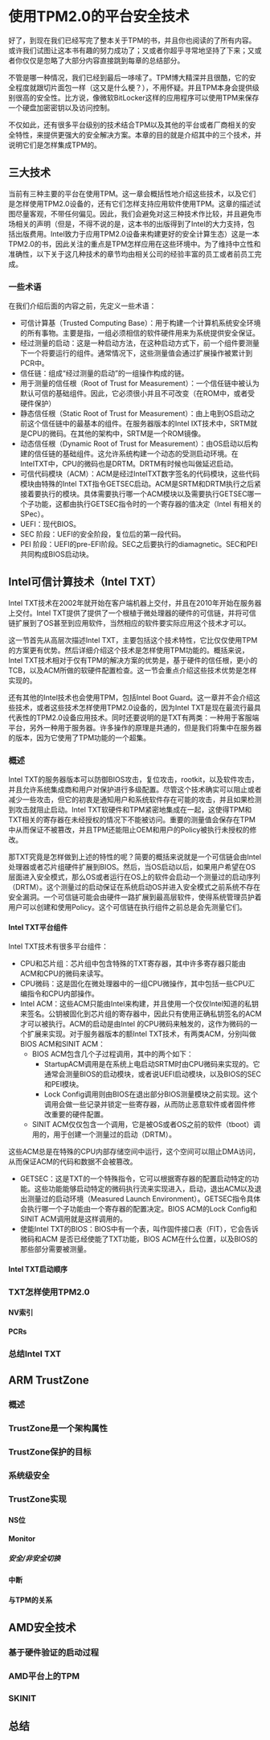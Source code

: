 # 使用TPM2.0的平台安全技术
好了，到现在我们已经写完了整本关于TPM的书，并且你也阅读的了所有内容。或许我们试图让这本书有趣的努力成功了；又或者你超乎寻常地坚持了下来；又或者你仅仅是忽略了大部分内容直接跳到每章的总结部分。

不管是哪一种情况，我们已经到最后一哆嗦了。TPM博大精深并且很酷，它的安全程度就跟切片面包一样（这又是什么梗？），不用怀疑。并且TPM本身会提供级别很高的安全性。比方说，像微软BitLocker这样的应用程序可以使用TPM来保存一个硬盘加密密钥以及访问控制。

不仅如此，还有很多平台级别的技术结合TPM以及其他的平台或者厂商相关的安全特性，来提供更强大的安全解决方案。本章的目的就是介绍其中的三个技术，并说明它们是怎样集成TPM的。

## 三大技术
当前有三种主要的平台在使用TPM。这一章会概括性地介绍这些技术，以及它们是怎样使用TPM2.0设备的，还有它们怎样支持应用软件使用TPM。这章的描述试图尽量客观，不带任何偏见。因此，我们会避免对这三种技术作比较，并且避免市场相关的声明（但是，不得不说的是，这本书的出版得到了Intel的大力支持，包括出版费用。Intel致力于应用TPM2.0设备来构建更好的安全计算生态）这是一本TPM2.0的书，因此关注的重点是TPM怎样应用在这些环境中。为了维持中立性和准确性，以下关于这几种技术的章节均由相关公司的经验丰富的员工或者前员工完成。

### 一些术语
在我们介绍后面的内容之前，先定义一些术语：
* 可信计算基（Trusted Computing Base）：用于构建一个计算机系统安全环境的所有事物。主要是指，一组必须相信的软件硬件用来为系统提供安全保证。
* 经过测量的启动：这是一种启动方法，在这种启动方式下，前一个组件要测量下一个将要运行的组件。通常情况下，这些测量值会通过扩展操作被累计到PCR中。
* 信任链：组成“经过测量的启动”的一组操作构成的链。
* 用于测量的信任根（Root of Trust for Measurement）：一个信任链中被认为默认可信的基础组件。因此，它必须很小并且不可改变（在ROM中，或者受硬件保护）
* 静态信任根（Static Root of Trust for Measurement）：由上电到OS启动之前这个信任链中的最基本的组件。在服务器版本的Intel IXT技术中，SRTM就是CPU的微码。在其他的架构中，SRTM是一个ROM镜像。
* 动态信任根（Dynamic Root of Trust for Measurement）：由OS启动以后构建的信任链的基础组件。这允许系统构建一个动态的受测启动环境。在IntelTXT中，CPU的微码也是DRTM。DRTM有时候也叫做延迟启动。
* 可信代码模块（ACM）：ACM是经过IntelTXT数字签名的代码模块，这些代码模块由特殊的Intel TXT指令GETSEC启动。ACM是SRTM和DRTM执行之后紧接着要执行的模块。具体需要执行哪一个ACM模块以及需要执行GETSEC哪一个子功能，这都由执行GETSEC指令时的一个寄存器的值决定（Intel 有相关的SPec）。
* UEFI：现代BIOS。
* SEC 阶段：UEFI的安全阶段，复位后的第一段代码。
* PEI 阶段：UEFI的pre-EFI阶段。SEC之后要执行的diamagnetic。SEC和PEI共同构成BIOS启动块。

## Intel可信计算技术（Intel TXT）
Intel TXT技术在2002年就开始在客户端机器上交付，并且在2010年开始在服务器上交付。Intel TXT提供了提供了一个根植于微处理器的硬件的可信链，并将可信链扩展到了OS甚至到应用软件，当然相应的软件要实际应用这个技术才可以。

这一节首先从高层次描述Intel TXT，主要包括这个技术特性，它比仅仅使用TPM的方案更有优势。然后详细介绍这个技术是怎样使用TPM功能的。概括来说，Intel TXT技术相对于仅有TPM的解决方案的优势是，基于硬件的信任根，更小的TCB，以及ACM所做的软硬件配置检查。这一节会重点介绍这些技术优势是怎样实现的。

还有其他的Intel技术也会使用TPM，包括Intel Boot Guard。这一章并不会介绍这些技术，或者这些技术怎样使用TPM2.0设备的，因为Intel TXT是现在最流行最具代表性的TPM2.0设备应用技术。同时还要说明的是TXT有两类：一种用于客服端平台，另外一种用于服务器。许多操作的原理是共通的，但是我们将集中在服务器的版本，因为它使用了TPM功能的一个超集。

### 概述
Intel TXT的服务器版本可以防御BIOS攻击，复位攻击，rootkit，以及软件攻击，并且允许系统集成商和用户对保护进行多级配置。尽管这个技术确实可以阻止或者减少一些攻击，但它的初衷是通知用户和系统软件存在可能的攻击，并且如果检测到攻击就阻止启动。Intel TXT软硬件和TPM紧密地集成在一起，这使得TPM和TXT相关的寄存器在未经授权的情况下不能被访问。重要的测量值会保存在TPM中从而保证不被篡改，并且TPM还能阻止OEM和用户的Policy被执行未授权的修改。

那TXT究竟是怎样做到上述的特性的呢？简要的概括来说就是一个可信链会由Intel处理器或者芯片组硬件扩展到BIOS。然后，当OS启动以后，如果用户希望在OS层面进入安全模式，那么OS或者运行在OS上的软件会启动一个测量过的启动序列（DRTM）。这个测量过的启动保证在系统启动OS并进入安全模式之前系统不存在安全漏洞。一个可信链可能会由硬件一路扩展到最高层软件，使得系统管理员护着用户可以创建和使用Policy。这个可信链在执行组件之前总是会先测量它们。
#### Intel TXT平台组件
Intel TXT技术有很多平台组件：
* CPU和芯片组：芯片组中包含特殊的TXT寄存器，其中许多寄存器只能由ACM和CPU的微码来读写。
* CPU微码：这是固化在微处理器中的一组CPU微操作，其中包括一些CPU汇编指令和CPU内部操作。
* Intel ACM：这些ACM只能由Intel来构建，并且使用一个仅仅Intel知道的私钥来签名。公钥被固化到芯片组的寄存器中，因此只有使用正确私钥签名的ACM才可以被执行。ACM的启动是由Intel 的CPU微码来触发的，这作为微码的一个扩展来实现。对于服务器版本的额Intel TXT技术，有两类ACM，分别叫做BIOS ACM和SINIT ACM：
  * BIOS ACM包含几个子过程调用，其中的两个如下：
    * StartupACM调用是在系统上电启动SRTM时由CPU微码来实现的。它通常会测量BIOS的启动模块，或者说UEFI启动模块，以及BIOS的SEC和PEI模块。
    * Lock Config调用则由BIOS在退出部分BIOS测量模块之前实现。这个调用会做一些记录并锁定一些寄存器，从而防止恶意软件或者固件修改重要的硬件配置。
  * SINIT ACM仅仅包含一个调用，它是被OS或者OS之前的软件（tboot）调用的，用于创建一个测量过的启动（DRTM）。

这些ACM总是在特殊的CPU内部存储空间中运行，这个空间可以阻止DMA访问，从而保证ACM的代码和数据不会被篡改。

* GETSEC：这是TXT的一个特殊指令，它可以根据寄存器的配置启动特定的功能。这些功能能够启动特定的微码执行流来实现进入，启动，退出ACM以及退出测量过的启动环境（Measured Launch Environment）。GETSEC指令具体会执行哪一个子功能由一个寄存器的配置决定。BIOS ACM的Lock Config和SINIT ACM调用就是这样调用的。
* 使能Intel TXT的BIOS：BIOS中有一个表，叫作固件接口表（FIT），它会告诉微码和ACM 是否已经使能了TXT功能，BIOS ACM在什么位置，以及BIOS的那些部分需要被测量。

#### Intel TXT启动顺序
### TXT怎样使用TPM2.0
#### NV索引
#### PCRs
### 总结Intel TXT

## ARM TrustZone
### 概述
### TrustZone是一个架构属性
### TrustZone保护的目标
### 系统级安全
### TrustZone实现
#### NS位
#### Monitor
##### 安全/非安全切换
#### 中断
#### 与TPM的关系

## AMD安全技术
### 基于硬件验证的启动过程
### AMD平台上的TPM
### SKINIT
## 总结
